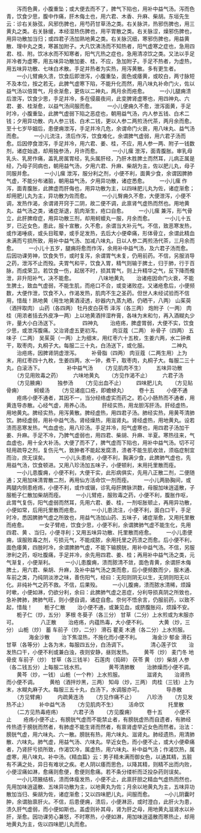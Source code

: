 <!-- { "loadSidebar": true } -->
　　泻而色黄，小腹重坠；或大便去而不了，脾气下陷也，用补中益气汤。泻而色青，饮食少思，腹中作痛，肝木侮土也，用六君、木香、升麻、柴胡。东垣先生云：诊右关脉弦，风邪伤脾也，用芍药甘草汤之类。右关脉洪，热邪伤脾也，用三黄丸之类。右关脉缓，本经湿热伤脾也，用平胃散之类。右关脉涩，燥邪伤脾也，用异功散加当归；或四君子汤加熟地黄之类。右关脉沉细，寒邪伤脾也，用益黄散、理中丸之类，寒甚加附子。大凡饮沸汤而不知热者，阳气虚寒之症也，急用四君、桂、附。饮冰水而不知寒者，阳气亢热之症也，急用清凉饮之类。又法以手足并冷者为虚寒，用五味异功散加姜、桂，不应，急加附子。手足不热者，为虚热，用五味异功散、七味白术散。手足并热者为实热，用泻黄散。多有更生者。
　　一小儿臂痈久溃，饮食后即泄泻，小腹重坠，面色或痿黄，或皎白，两寸脉短不及本位，按之若无，此脾气虚寒下陷，不能升化而然，用八味丸补命门火，佐以益气汤以倍胃气，月余渐愈，更佐以二神丸，两月余而疮愈。
　　一小儿腿痈溃后泄泻，饮食少思，手足并冷，多在侵晨夜间，此变脾肾虚寒也，用四神丸、六君、姜、桂渐愈，以益气汤间服而愈。
　　一小儿便痈久不愈，泄泻面黄，手足时冷，小腹重坠，此脾气虚弱下陷之恶症也，朝用益气汤，内人参五钱、白术二钱；夕用异功散、内人参三钱、白术二钱，更以人参二两煎汤代茶，两月余而愈。至十七岁毕姻后，患便痈泄泻，手足并冷几危，余谓命门火衰，用八味丸、益气汤而愈。
　　一小儿流注，溃后作泻，饮食难化，余谓脾气虚弱，用六君子汤而愈。后因停食泄泻，手足并冷，用六君、姜、桂，不应，用人参一两、附子一钱数剂，诸症始退，却用独参汤，月许而愈。
　　一小儿瘰 泄泻，面青腹胀。审乳母乳头、乳房作痛，盖乳房属胃经，乳头属肝经，乃肝木胜脾土而然耳，儿病正属是经，乃母子同病也，朝用益气汤，夕用六君、升麻、柴胡为主，佐以肥儿丸，母子同服并愈。
　　一小儿瘰 泄泻，服分利之剂，小便不利，面黄少食，余谓因脾肺气虚，不能分布诸脏，朝用益气汤，夕用异功散，诸症悉愈。
　　一小儿瘰 作泻，面青腹胀，此脾虚而肝侮也，用异功散为主，以四味肥儿丸为佐，诸症渐愈；却用肥儿丸为主，异功散为佐而愈。
　　一小儿臀痈久不愈，大便泄泻，小便不调，发热作渴，余谓肾开窍于二阴，故二便不调，此禀肾气虚热而然也。用地黄丸、益气汤之类，诸症渐退，肌肉渐生，疮口自愈。
　　一小儿瘰 兼泻，形气骨立，此肝脾疳症，用异功散三剂，却用蚵蟆丸一服，月余而愈。
　　一小儿十五岁，已近女色，患此，服十宣散，久不愈，余谓当大补元气。不信，致恶寒发热，或作渴唾痰，或头目眩晕，或手足发热，去后大小便牵痛，形体骨立，余谓此精血未满而亏损所致，用补中益气汤、加减八味丸，日以人参二两煎汤代茶，三月余而愈。
　　一小儿十五岁，腿痈将愈而作泻，余用补中益气汤，及六君子汤而愈。后因功课劳神，饮食失节，或时复泻，余谓胃气未复，仍用前药。不信，另服消导之药，泄泻不止而殁。夫胃气和平，饮食入胃，精气则输于脾土，归于肺，行于百脉，而成荣卫。若饮食一伤，起居不时，损其胃气，则上升精华之气，反下降而飧泄，非升阳补气，决不能愈。
　　
　　八味地黄丸
　　治诸疮因命门火衰，不能生脾土，致血气虚弱，不能生肌，而疮口不合，或变诸败症。又诸疮愈后，小便频数，大便作泄，饮食不入，作渴发热，肌肉不生之圣药。但世人未经试验而不信用，惜哉！熟地黄（用生地黄酒浸透，砂器内九蒸九晒，仍晒干，八两） 山茱萸（酒拌取肉） 山药（各四两） 牡丹皮白茯苓 泽泻（各三两） 炮附子（一两） 肉桂（用浓者括去外皮净一两）上以地黄酒拌湿杵膏，各味为末和匀，再入酒糊丸少许，量大小白汤送下。
　　
　　四神丸
　　治疮疡，脾虚胃弱，大便不实，饮食少思，或泄泻腹痛。又治肾虚五更初泻。
　　肉豆蔻（二两） 补骨子（四两） 五味子（二两） 吴茱萸（一两）上为细末，用红枣六十五枚，生姜六两，水二钟煮干，取枣肉，丸桐子大。每服二三十丸，白汤送下，或化服。
　　
　　二神丸
　　治疮疡，因脾肾阴虚泄泻。
　　补骨脂（四两） 肉豆蔻（二两生用）上为末，用红枣四十九枚，生姜四两，水一钟，煮干，取枣肉，丸桐子大。每服二三十丸，白滚汤下。
　　
　　补中益气汤
　　（方见肌肉不生）
　　五味异功散
　　（方见用败毒之药）
　　六味地黄丸
　　（方见作渴不止）
　　六君子汤
　　（方见腋痈）
　　独参汤
　　（方见出血不止）
　　四味肥儿丸
　　（方见贴骨痈）
　　蚵蟆汤
　　（方见诸疽口疮，即蟾蜍丸）
　　卷十五
　　小便不通
　　疮疡小便不通者，其因不一，当分经络虚实而药之。若心小肠热而不通者，用黄连导赤散。心经气虚，用养心汤。
　　肝经实热，用龙胆泻肝汤。肝经虚热，用地黄丸。脾经实热，用泻黄散。脾经虚热，用四君子汤。肺经实热，用黄芩清肺饮。肺经虚弱，用补中益气汤。肾经燥热，用滋肾丸。肾经虚热，用地黄丸。设若溃而恶寒发热，气血虚也，用八珍汤。手足并冷，阳气虚寒也，用四君子汤加干姜、升麻。手足不冷，乃脾气虚弱也，用四君、柴胡、升麻、半夏。寒热往来，气血虚也，用十全大补汤。大便了而不了，脾气虚而下陷也，用补中益气汤。切不可轻用疏导之剂，复伤元气，致肿者不能起发腐溃，溃者不能生肌收敛，须临症制宜而治，庶无误矣。
　　一小儿头患疮，小便不利，胸满少食，此脾肺气虚也，先用益气汤，饮食顿进。又用八珍汤加五味子，小便顿利，末用托里散而痊。
　　一小儿患腹痈，小便不利，大便干实，此形病俱实，先用八正散二剂，二便随通；又用加味清胃散二剂，再用仙方活命饮一剂而痊。
　　一小儿两胁胸间，或两腿内侧患疮疡，小便不利，或作或辍，诊乳母肝脾脉洪数，母服加味逍遥散，子服栀子仁散加柴胡而痊。
　　一小儿臂疮，服败毒之药，小便不利，腹胀作呕，此胃气复伤，阳气虚弱而然耳，先用六君、姜、桂，一剂呕胀顿止，再用异功散，小便如常，后用托里散而疮愈。
　　一小儿患流注，小便不利，面白口干，手足时冷，悉因脾肺气虚之所致也，用益气汤加山药、五味子，诸症渐愈，又用托里散而疮愈。
　　一女子臂疮，饮食少思，小便不利，余谓脾肺气虚不能生化，先用四君、黄 、当归，小便寻利；又用五味异功散、托里散而疮愈。
　　一小儿患便痈，误服败毒之剂，亏损元气，不能成脓，余用托里之药溃之而愈。后小便不利，面色痿黄，四肢时冷，余谓脾肺气虚，不能下输膀胱，用补中益气汤。不信，另服渗利之药，呕吐腹痛，手足并冷，余先用四君、姜、桂；再用补中益气汤之类，元气渐复，小便渐利。
　　一小儿患腹痈，溃而脓清不敛，面色青黄，余谓肝木侮脾土，用六君、柴胡、升麻，及补中益气汤之类而愈，后小便频数而少，服木通、车前之类，乃纯阴淡渗之味，善伤阳气，经曰：无阳则阴无以生，无阴则阳无以化。非纯补气之药不救。不信，后果殁。
　　一小儿腹痈，溃而脓水清稀，烦躁时嗽，小便如淋，仍欲分利，余曰：此脾肺气虚之恶症，分利导损真阴之所致也，急补脾肺，脾肺气旺，则小便自调，诸症自愈。奈何不悟余言，仍服前药，以致不起，惜哉！
　　栀子仁散
　　治小便不通，或兼见血，或脐腹胀闷，烦躁不安。
　　栀子仁（炒，五分） 茅根 冬葵子（各三分） 甘草（二分）上水煎或为末服亦可。
　　
　　八正散
　　治疮疡，内蕴热毒，大小便不利。
　　大黄（炒，三分） 山栀（炒） 蓄 车前子（炒，二分） 滑石 瞿麦 木通（各二分）上水煎服。
　　
　　海金沙散
　　治下焦湿热，不施化而小便不利。
　　海金沙 郁金 滑石 甘草（各等分）上各为末，每服四五分，白汤调下。
　　
　　清心莲子饮
　　治发热口干，小便不利或兼白浊，夜则安静，昼则发热。
　　黄芩（炒） 麦门冬 地骨皮 车前子（炒） 甘草（各三钱半） 石莲肉（捣碎） 茯苓 黄 （炒）柴胡 人参（各二钱五分）上每服二钱水煎。
　　
　　黄芩清肺散
　　治肺燥而小便不调。
　　黄芩（炒，一钱） 山栀（一个杵）上水煎服。
　　
　　滋肾丸
　　治肾热而小便不调。
　　黄柏（酒拌炒黑，三两） 知母（炒，三两） 肉桂（三钱）上为末，水糊丸麻子大。每服三五十丸，白汤下，水调服亦可。
　　
　　导赤散
　　（方见臂痈）
　　内疏黄连汤
　　（方见作痛不止）
　　八珍汤
　　（方见发热不止）
　　补中益气汤
　　（方见肌肉不生）
　　活命饮
　　
　　托里散
　　（二方见热毒疮疡）
　　六君子汤
　　（方见腹痈）
　　卷十五
　　小便不止
　　疮疡小便不止，有膀胱气虚而不能禁止者，有膀胱虚热而自遗者，有肺经传热遗于膀胱而然者，有肺虚不能生肾而然者，有禀肾虚早近女色而然者。治法：膀胱气虚，用六味丸、六一散。膀胱有热，用六味丸、滋肾丸。肺经遗热，用清肺散、六味丸。肺气虚，用益气汤、六味丸。早近女色，而小便不止，或大小便牵痛者，乃肾肝亏损所致，作渴饮冷，属虚热，用六味丸、补中益气汤；作渴饮热，属虚寒，用八味丸、补中汤。《精血篇》云：男子精未满而御女色，以通其精，五脏有不满之处，异日有难状之疾。老人阴以痿而思色，以降其精，则精不出而内败，小便涩痛如淋，愈痛则愈便，愈便则愈痛。若不条分缕析而泛投杂药则误矣。
　　一小儿项腋结核，溃而体瘦发热，小便不止，此禀肝胆之精血气虚热而然也，先用加味逍遥散、五味异功散为主，以地黄丸为佐；月余以地黄丸为主，五味异功散加当归、柴胡为佐，诸症渐愈；又以四味肥儿丸，间服而愈。
　　─小儿阴囊时肿，余谓胎禀肝火。不信，后患便痈，溃后，小便淋沥，或时澄白，此肝火为患，溃久肝气虚弱，而小便如斯也。盖虚则补其母，肾为肝之母，用地黄丸滋肾水以补肝，渐愈。因功课劳心兼怒，不时寒热，小便如淋，用加味逍遥散而寒热止，却用地黄丸为主，佐以四味肥儿丸而愈。
